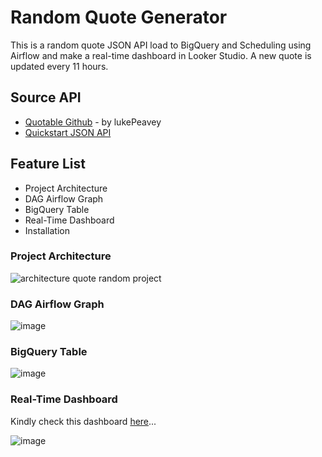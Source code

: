 # Random Quote Generator
This is a random quote JSON API load to BigQuery and Scheduling using Airflow and make a real-time dashboard in Looker Studio. 
A new quote is updated every 11 hours.

## Source API
- [Quotable Github](https://github.com/lukePeavey/quotable) - by lukePeavey
- [Quickstart JSON API](https://api.quotable.io/quotes/random)

## Feature List
- Project Architecture
- DAG Airflow Graph
- BigQuery Table
- Real-Time Dashboard
- Installation

### Project Architecture

![architecture quote random project](https://github.com/meilisaayu/random-quote/assets/64299327/d739b33a-90ab-41ae-8a66-80b383f0332e)

### DAG Airflow Graph

![image](https://github.com/meilisaayu/random-quote/assets/64299327/1e26ef7e-6cd9-4230-bf02-9a030f8838e6)

### BigQuery Table

![image](https://github.com/meilisaayu/random-quote/assets/64299327/a498846f-313a-41e9-bb1b-0c4a2544a660)

### Real-Time Dashboard
Kindly check this dashboard [here](https://lookerstudio.google.com/reporting/f42e7d83-d3c5-41e6-a25f-23aa6a17305d/page/Z8BjD)...

![image](https://github.com/meilisaayu/random-quote/assets/64299327/c201700d-7aca-4fb7-93ec-b0e9cc1fc03d)
